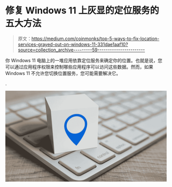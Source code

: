 # 修复 Windows 11 上灰显的定位服务的五大方法

> 原文：<https://medium.com/coinmonks/top-5-ways-to-fix-location-services-grayed-out-on-windows-11-331dae1aaf10?source=collection_archive---------59----------------------->

你 Windows 11 电脑上的一堆应用依靠定位服务来确定你的位置。也就是说，您可以通过应用程序权限来控制哪些应用程序可以访问这些数据。然而，如果 Windows 11 不允许您切换位置服务，您可能需要解决它。

.

![](img/fc74e0c648f1d89bdcb38f4a4b568a04.png)